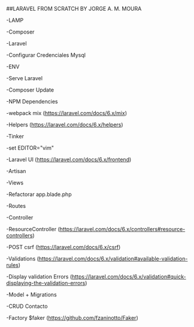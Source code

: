 ##LARAVEL FROM SCRATCH BY JORGE A. M. MOURA

-LAMP

-Composer

-Laravel

-Configurar Credenciales Mysql

-ENV

-Serve Laravel

-Composer Update

-NPM Dependencies

-webpack mix (https://laravel.com/docs/6.x/mix)

-Helpers (https://laravel.com/docs/6.x/helpers)

-Tinker

-set EDITOR="vim"

-Laravel UI (https://laravel.com/docs/6.x/frontend)

-Artisan

-Views

-Refactorar app.blade.php

-Routes

-Controller

-ResourceController (https://laravel.com/docs/6.x/controllers#resource-controllers)

-POST csrf (https://laravel.com/docs/6.x/csrf)

-Validations (https://laravel.com/docs/6.x/validation#available-validation-rules)

-Display validation Errors (https://laravel.com/docs/6.x/validation#quick-displaying-the-validation-errors)

-Model + Migrations

-CRUD Contacto

-Factory $faker (https://github.com/fzaninotto/Faker)
